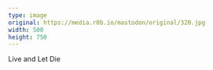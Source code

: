 ```yaml
---
type: image
original: https://media.r0b.io/mastodon/original/320.jpg
width: 500
height: 750
---
```


Live and Let Die
